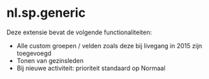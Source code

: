 nl.sp.generic
=============

Deze extensie bevat de volgende functionaliteiten:

* Alle custom groepen / velden zoals deze bij livegang in 2015 zijn toegevoegd
* Tonen van gezinsleden
* Bij nieuwe activiteit: prioriteit standaard op Normaal